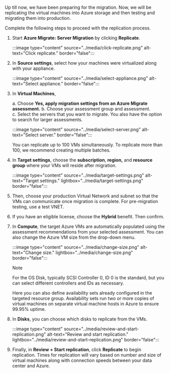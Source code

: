 Up till now, we have been preparing for the migration. Now, we will be replicating the virtual machines into Azure storage and then testing and migrating them into production.

Complete the following steps to proceed with the replication process.

1. Start **Azure Migrate: Server Migration** by clicking **Replicate**.

    :::image type="content" source="../media/click-replicate.png" alt-text="Click replicate." border="false":::

1. In **Source settings**, select how your machines were virtualized along with your appliance.

    :::image type="content" source="../media/select-appliance.png" alt-text="Select appliance." border="false":::

1. In **Virtual Machines**,

    a. Choose **Yes, apply migration settings from an Azure Migrate assessment.**
    b. Choose your assessment group and assessment.  
    c. Select the servers that you want to migrate. You also have the option to search for larger assessments.

    :::image type="content" source="../media/select-server.png" alt-text="Select server." border="false":::

   You can replicate up to 100 VMs simultaneously. To replicate more than 100, we recommend creating multiple batches.

1. In **Target settings**, choose the **subscription**, **region,** and **resource group** where your VMs will reside after migration.

   :::image type="content" source="../media/target-settings.png" alt-text="Target settings." lightbox="../media/target-settings.png" border="false":::

1. Then, choose your production Virtual Network and subnet so that the VMs can communicate once migration is complete. For pre-migration testing, use a test VNET.
1. If you have an eligible license, choose the **Hybrid** benefit. Then confirm.
1. In **Compute**, the target Azure VMs are automatically populated using the assessment recommendations from your selected assessment. You can also change the Azure VM size from the drop-down menu.

   :::image type="content" source="../media/change-size.png" alt-text="Change size." lightbox="../media/change-size.png" border="false":::

   > [!NOTE]
   > For the OS Disk, typically SCSI Controller 0, ID 0 is the standard, but you can select different controllers and IDs as necessary.

   Here you can also define availability sets already configured in the targeted resource group. Availability sets run two or more copies of virtual machines on separate virtual machine hosts in Azure to ensure 99.95% uptime.

1. In **Disks**, you can choose which disks to replicate from the VMs.

    :::image type="content" source="../media/review-and-start-replication.png" alt-text="Review and start replication." lightbox="../media/review-and-start-replication.png" border="false":::

1. Finally, in **Review + Start replication**, click **Replicate** to begin replication. Times for replication will vary based on number and size of virtual machines along with connection speeds between your data center and Azure.
